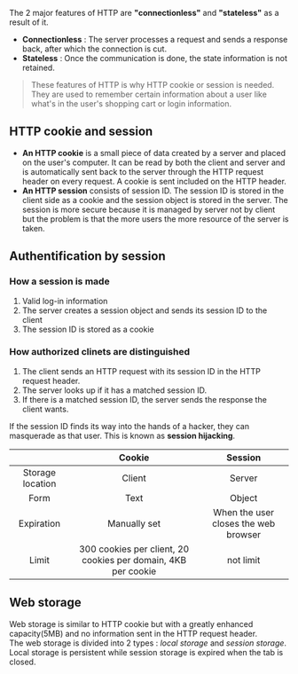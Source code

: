 The 2 major features of HTTP are **"connectionless"** and **"stateless"** as a result of it.<br>
* **Connectionless** : The server processes a request and sends a response back, after which the connection is cut.
* **Stateless** : Once the communication is done, the state information is not retained.
>These features of HTTP is why HTTP cookie or session is needed.<br>
>They are used to remember certain information about a user like what's in the user's shopping cart or login information.

## HTTP cookie and session
* **An HTTP cookie** is a small piece of data created by a server and placed on the user's computer. It can be read by both the client and server and is automatically sent back to the server through the HTTP request header on every request.
A cookie is sent included on the HTTP header.
* **An HTTP session** consists of session ID. The session ID is stored in the client side as a cookie and the session object is stored in the server. The session is more secure because it is managed by server not by client but the problem is that the more users the more resource of the server is taken.

## Authentification by session
### How a session is made
1. Valid log-in information
2. The server creates a session object and sends its session ID to the client
3. The session ID is stored as a cookie

### How authorized clinets are distinguished
1. The client sends an HTTP request with its session ID in the HTTP request header.
2. The server looks up if it has a matched session ID.
3. If there is a matched session ID, the server sends the response the client wants.

If the session ID finds its way into the hands of a hacker, they can masquerade as that user. This is known as **session hijacking**.

|| Cookie | Session |
| :---: | :---: | :---: |
| Storage location | Client | Server |
| Form | Text | Object |
| Expiration | Manually set | When the user closes the web browser |
| Limit | 300 cookies per client, 20 cookies per domain, 4KB per cookie | not limit |

## Web storage
Web storage is similar to HTTP cookie but with a greatly enhanced capacity(5MB) and no information sent in the HTTP request header.<br>
The web storage is divided into 2 types : *local storage* and *session storage*. Local storage is persistent while session storage is expired when the tab is closed.
